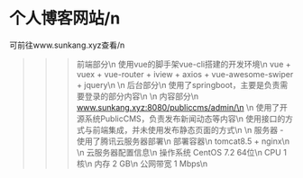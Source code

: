 # 个人博客网站/n
  可前往www.sunkang.xyz查看/n
>>>  前端部分\n
      使用vue的脚手架vue-cli搭建的开发环境\n
      vue + vuex + vue-router + iview + axios + vue-awesome-swiper + jquery\n
\n
>>>  后台部分\n
      使用了springboot，主要是负责需要登录的部分内容\n
\n
>>>  内容部分\n
       www.sunkang.xyz:8080/publiccms/admin/\n
\n
       使用了开源系统PublicCMS，负责发布新闻动态等内容\n
       使用接口的方式与前端集成，并未使用发布静态页面的方式\n
\n
>>>  服务器 - 使用了腾讯云服务器部署\n
  部署容器\n
  tomcat8.5 + nginx\n
\n
  云服务器配置信息\n
    操作系统	CentOS 7.2 64位\n
    CPU	1 核\n
    内存	2 GB\n
    公网带宽	1 Mbps\n
